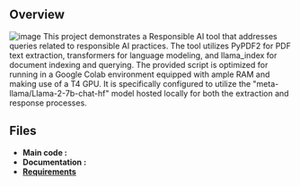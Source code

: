## Overview
![image](https://images.unsplash.com/photo-1636690424408-4330adc3e583?q=80&w=2940&auto=format&fit=crop&ixlib=rb-4.0.3&ixid=M3wxMjA3fDB8MHxwaG90by1wYWdlfHx8fGVufDB8fHx8fA%3D%3D)
This project demonstrates a Responsible AI tool that addresses queries related to responsible AI practices. The tool utilizes PyPDF2 for PDF text extraction, transformers for language modeling, and llama_index for document indexing and querying. The provided script is optimized for running in a Google Colab environment equipped with ample RAM and making use of a T4 GPU. It is specifically configured to utilize the "meta-llama/Llama-2-7b-chat-hf" model hosted locally for both the extraction and response processes.

## Files
- **Main code :**
- **Documentation :**
- **[Requirements](https://github.com/Satarupa22-SD/Responsible-AI/blob/main/requirements.txt)**

